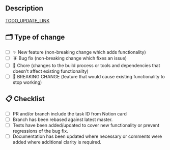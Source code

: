 ## Description

[TODO_UPDATE_LINK](https://www.notion.so/verdigris/73d655ebdcf842e2a58b22b728db875a?v=a9b5f889d4954658bed03a801c4992af)

## :card_index_dividers: Type of change

- [ ] :sparkles: New feature (non-breaking change which adds functionality)
- [ ] :cockroach: Bug fix (non-breaking change which fixes an issue)
- [ ] :broom: Chore (changes to the build process or tools and dependencies that doesn't affect existing functionality)
- [ ] :rotating_light: BREAKING CHANGE (feature that would cause existing functionality to stop working)

## :clipboard: Checklist

- [ ] PR and/or branch include the task ID from Notion card
- [ ] Branch has been rebased against latest master.
- [ ] Tests have been added/updated to cover new functionality or prevent regressions of the bug fix.
- [ ] Documentation has been updated where necessary or comments were added where additional clarity is required.
